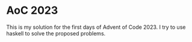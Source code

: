 # AoC 2023
This is my solution for the first days of Advent of Code 2023.
I try to use haskell to solve the proposed problems.
